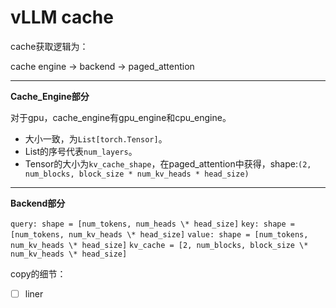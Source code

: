 # vLLM cache



cache获取逻辑为：

cache engine -> backend -> paged_attention

---

**Cache_Engine部分**

对于gpu，cache_engine有gpu_engine和cpu_engine。

* 大小一致，为``List[torch.Tensor]``。
* List的序号代表``num_layers``。
* Tensor的大小为``kv_cache_shape``，在paged_attention中获得，shape:``(2, num_blocks, block_size * num_kv_heads * head_size)``

---

**Backend部分**

``query: shape = [num_tokens, num_heads \* head_size]``
``key: shape = [num_tokens, num_kv_heads \* head_size]``
``value: shape = [num_tokens, num_kv_heads \* head_size]``
``kv_cache = [2, num_blocks, block_size \* num_kv_heads \* head_size]``


copy的细节：





- [ ] liner
